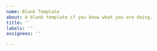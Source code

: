```yaml
---
name: Blank Template
about: A blank template if you know what you are doing.
title: ''
labels: ''
assignees: ''

---
```



